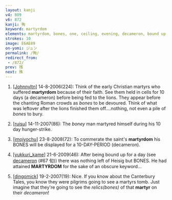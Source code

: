 ```yaml
---
layout: kanji
v4: 809
v6: 872
kanji: 殉
keyword: martyrdom
elements: martyrdom, bones, one, ceiling, evening, decameron, bound up, sun, day
strokes: 10
image: E6AE89
on-yomi: ジュン
permalink: /殉/
redirect_from:
 - /872/
prev: 残
next: 殊
---
```


1) [<a href="http://kanji.koohii.com/profile/Johnnyltn">Johnnyltn</a>] 14-8-2006(224): Think of the early Christian martyrs who suffered<strong> martyrdom</strong> because of their faith. See them held in cells for 10 days (a decameron) before being fed to the lions. They appear before the chanting Roman crowds as <em>bones</em> to be devoured. Think of what was leftover after the lions finished them off....nothing, not even a pile of <em>bones</em> to bury.

2) [<a href="http://kanji.koohii.com/profile/ruisu">ruisu</a>] 14-11-2007(86): The <em>boney</em> man martyred himself during his 10 day hunger-strike.

3) [<a href="http://kanji.koohii.com/profile/imojyochu">imojyochu</a>] 23-8-2008(72): To commerate the saint&#039;s <strong>martyrdom</strong> his BONES will be displayed for a 10-DAY-PERIOD (decameron).

4) [<a href="http://kanji.koohii.com/profile/yukkuri_kame">yukkuri_kame</a>] 21-6-2009(46): After being bound up for a day (see <a href="../v4/67.html">decameron</a> (#67 旬)) there was nothing left of Heisig but BONES. He had attained<strong> MARTYRDOM</strong> for the sake of an obscure keyword...

5) [<a href="http://kanji.koohii.com/profile/dingomick">dingomick</a>] 19-2-2007(19): Nice. If you know about the Canterbury Tales, you know they were pilgrims going to see a martyrs tomb. Just imagine that they&#039;re going to see the <em>relics(bones)</em> of that <strong>martyr</strong> on their <em>decameron</em>!

